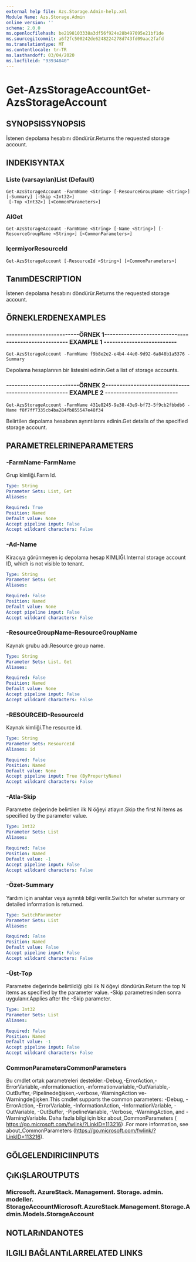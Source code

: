 ```yaml
---
external help file: Azs.Storage.Admin-help.xml
Module Name: Azs.Storage.Admin
online version: ''
schema: 2.0.0
ms.openlocfilehash: be2198103338a3df56f924e28b497095e21bf1de
ms.sourcegitcommit: a6f2fc500242de6248224278d743fd09aac2fafd
ms.translationtype: MT
ms.contentlocale: tr-TR
ms.lasthandoff: 03/04/2020
ms.locfileid: "93934840"
---
```

# <span data-ttu-id="1e16f-101">Get-AzsStorageAccount</span><span class="sxs-lookup"><span data-stu-id="1e16f-101">Get-AzsStorageAccount</span></span>

## <span data-ttu-id="1e16f-102">SYNOPSIS</span><span class="sxs-lookup"><span data-stu-id="1e16f-102">SYNOPSIS</span></span>
<span data-ttu-id="1e16f-103">İstenen depolama hesabını döndürür.</span><span class="sxs-lookup"><span data-stu-id="1e16f-103">Returns the requested storage account.</span></span>

## <span data-ttu-id="1e16f-104">INDEKI</span><span class="sxs-lookup"><span data-stu-id="1e16f-104">SYNTAX</span></span>

### <span data-ttu-id="1e16f-105">Liste (varsayılan)</span><span class="sxs-lookup"><span data-stu-id="1e16f-105">List (Default)</span></span>
```
Get-AzsStorageAccount -FarmName <String> [-ResourceGroupName <String>] [-Summary] [-Skip <Int32>]
 [-Top <Int32>] [<CommonParameters>]
```

### <span data-ttu-id="1e16f-106">Al</span><span class="sxs-lookup"><span data-stu-id="1e16f-106">Get</span></span>
```
Get-AzsStorageAccount -FarmName <String> [-Name <String>] [-ResourceGroupName <String>] [<CommonParameters>]
```

### <span data-ttu-id="1e16f-107">Içermiyor</span><span class="sxs-lookup"><span data-stu-id="1e16f-107">ResourceId</span></span>
```
Get-AzsStorageAccount [-ResourceId <String>] [<CommonParameters>]
```

## <span data-ttu-id="1e16f-108">Tanım</span><span class="sxs-lookup"><span data-stu-id="1e16f-108">DESCRIPTION</span></span>
<span data-ttu-id="1e16f-109">İstenen depolama hesabını döndürür.</span><span class="sxs-lookup"><span data-stu-id="1e16f-109">Returns the requested storage account.</span></span>

## <span data-ttu-id="1e16f-110">ÖRNEKLERDEN</span><span class="sxs-lookup"><span data-stu-id="1e16f-110">EXAMPLES</span></span>

### <span data-ttu-id="1e16f-111">--------------------------ÖRNEK 1--------------------------</span><span class="sxs-lookup"><span data-stu-id="1e16f-111">-------------------------- EXAMPLE 1 --------------------------</span></span>
```
Get-AzsStorageAccount -FarmName f9b8e2e2-e4b4-44e0-9d92-6a848b1a5376 -Summary
```

<span data-ttu-id="1e16f-112">Depolama hesaplarının bir listesini edinin.</span><span class="sxs-lookup"><span data-stu-id="1e16f-112">Get a list of storage accounts.</span></span>

### <span data-ttu-id="1e16f-113">--------------------------ÖRNEK 2--------------------------</span><span class="sxs-lookup"><span data-stu-id="1e16f-113">-------------------------- EXAMPLE 2 --------------------------</span></span>
```
Get-AzsStorageAccount -FarmName 431e8245-9e38-43e9-bf73-5f9cb2fbbdb6 -Name f8f7ff7335cb4ba284fb855547e48f34
```

<span data-ttu-id="1e16f-114">Belirtilen depolama hesabının ayrıntılarını edinin.</span><span class="sxs-lookup"><span data-stu-id="1e16f-114">Get details of the specified storage account.</span></span>

## <span data-ttu-id="1e16f-115">PARAMETRELERINE</span><span class="sxs-lookup"><span data-stu-id="1e16f-115">PARAMETERS</span></span>

### <span data-ttu-id="1e16f-116">-FarmName</span><span class="sxs-lookup"><span data-stu-id="1e16f-116">-FarmName</span></span>
<span data-ttu-id="1e16f-117">Grup kimliği.</span><span class="sxs-lookup"><span data-stu-id="1e16f-117">Farm Id.</span></span>

```yaml
Type: String
Parameter Sets: List, Get
Aliases: 

Required: True
Position: Named
Default value: None
Accept pipeline input: False
Accept wildcard characters: False
```

### <span data-ttu-id="1e16f-118">-Ad</span><span class="sxs-lookup"><span data-stu-id="1e16f-118">-Name</span></span>
<span data-ttu-id="1e16f-119">Kiracıya görünmeyen iç depolama hesap KIMLIĞI.</span><span class="sxs-lookup"><span data-stu-id="1e16f-119">Internal storage account ID, which is not visible to tenant.</span></span>

```yaml
Type: String
Parameter Sets: Get
Aliases: 

Required: False
Position: Named
Default value: None
Accept pipeline input: False
Accept wildcard characters: False
```

### <span data-ttu-id="1e16f-120">-ResourceGroupName</span><span class="sxs-lookup"><span data-stu-id="1e16f-120">-ResourceGroupName</span></span>
<span data-ttu-id="1e16f-121">Kaynak grubu adı.</span><span class="sxs-lookup"><span data-stu-id="1e16f-121">Resource group name.</span></span>

```yaml
Type: String
Parameter Sets: List, Get
Aliases: 

Required: False
Position: Named
Default value: None
Accept pipeline input: False
Accept wildcard characters: False
```

### <span data-ttu-id="1e16f-122">-RESOURCEID</span><span class="sxs-lookup"><span data-stu-id="1e16f-122">-ResourceId</span></span>
<span data-ttu-id="1e16f-123">Kaynak kimliği.</span><span class="sxs-lookup"><span data-stu-id="1e16f-123">The resource id.</span></span>

```yaml
Type: String
Parameter Sets: ResourceId
Aliases: id

Required: False
Position: Named
Default value: None
Accept pipeline input: True (ByPropertyName)
Accept wildcard characters: False
```

### <span data-ttu-id="1e16f-124">-Atla</span><span class="sxs-lookup"><span data-stu-id="1e16f-124">-Skip</span></span>
<span data-ttu-id="1e16f-125">Parametre değerinde belirtilen ilk N öğeyi atlayın.</span><span class="sxs-lookup"><span data-stu-id="1e16f-125">Skip the first N items as specified by the parameter value.</span></span>

```yaml
Type: Int32
Parameter Sets: List
Aliases: 

Required: False
Position: Named
Default value: -1
Accept pipeline input: False
Accept wildcard characters: False
```

### <span data-ttu-id="1e16f-126">-Özet</span><span class="sxs-lookup"><span data-stu-id="1e16f-126">-Summary</span></span>
<span data-ttu-id="1e16f-127">Yardım için anahtar veya ayrıntılı bilgi verilir.</span><span class="sxs-lookup"><span data-stu-id="1e16f-127">Switch for wheter summary or detailed information is returned.</span></span>

```yaml
Type: SwitchParameter
Parameter Sets: List
Aliases: 

Required: False
Position: Named
Default value: False
Accept pipeline input: False
Accept wildcard characters: False
```

### <span data-ttu-id="1e16f-128">-Üst</span><span class="sxs-lookup"><span data-stu-id="1e16f-128">-Top</span></span>
<span data-ttu-id="1e16f-129">Parametre değerinde belirtildiği gibi ilk N öğeyi döndürün.</span><span class="sxs-lookup"><span data-stu-id="1e16f-129">Return the top N items as specified by the parameter value.</span></span>
<span data-ttu-id="1e16f-130">-Skip parametresinden sonra uygulanır.</span><span class="sxs-lookup"><span data-stu-id="1e16f-130">Applies after the -Skip parameter.</span></span>

```yaml
Type: Int32
Parameter Sets: List
Aliases: 

Required: False
Position: Named
Default value: -1
Accept pipeline input: False
Accept wildcard characters: False
```

### <span data-ttu-id="1e16f-131">CommonParameters</span><span class="sxs-lookup"><span data-stu-id="1e16f-131">CommonParameters</span></span>
<span data-ttu-id="1e16f-132">Bu cmdlet ortak parametreleri destekler:-Debug,-ErrorAction,-ErrorVariable,-ınformationaction,-ınformationvariable,-OutVariable,-OutBuffer,-Pipelinedeğişken,-verbose,-WarningAction ve-Warningdeğişken.</span><span class="sxs-lookup"><span data-stu-id="1e16f-132">This cmdlet supports the common parameters: -Debug, -ErrorAction, -ErrorVariable, -InformationAction, -InformationVariable, -OutVariable, -OutBuffer, -PipelineVariable, -Verbose, -WarningAction, and -WarningVariable.</span></span> <span data-ttu-id="1e16f-133">Daha fazla bilgi için bkz about_CommonParameters ( https://go.microsoft.com/fwlink/?LinkID=113216) .</span><span class="sxs-lookup"><span data-stu-id="1e16f-133">For more information, see about_CommonParameters (https://go.microsoft.com/fwlink/?LinkID=113216).</span></span>

## <span data-ttu-id="1e16f-134">GÖLGELENDIRICI</span><span class="sxs-lookup"><span data-stu-id="1e16f-134">INPUTS</span></span>

## <span data-ttu-id="1e16f-135">ÇıKıŞLAR</span><span class="sxs-lookup"><span data-stu-id="1e16f-135">OUTPUTS</span></span>

### <span data-ttu-id="1e16f-136">Microsoft. AzureStack. Management. Storage. admin. modeller. StorageAccount</span><span class="sxs-lookup"><span data-stu-id="1e16f-136">Microsoft.AzureStack.Management.Storage.Admin.Models.StorageAccount</span></span>

## <span data-ttu-id="1e16f-137">NOTLARıNDA</span><span class="sxs-lookup"><span data-stu-id="1e16f-137">NOTES</span></span>

## <span data-ttu-id="1e16f-138">ILGILI BAĞLANTıLAR</span><span class="sxs-lookup"><span data-stu-id="1e16f-138">RELATED LINKS</span></span>

